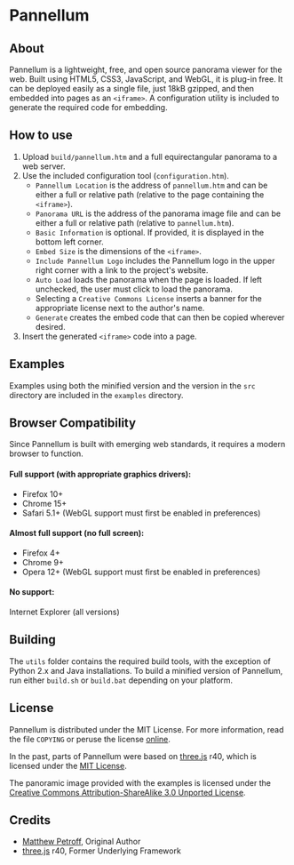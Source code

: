 # Pannellum

## About

Pannellum is a lightweight, free, and open source panorama viewer for the web. Built using HTML5, CSS3, JavaScript, and WebGL, it is plug-in free. It can be deployed easily as a single file, just 18kB gzipped, and then embedded into pages as an `<iframe>`. A configuration utility is included to generate the required code for embedding.

## How to use
1. Upload `build/pannellum.htm` and a full equirectangular panorama to a web server.
2. Use the included configuration tool (`configuration.htm`).
    * `Pannellum Location` is the address of `pannellum.htm` and can be either a full or relative path (relative to the page containing the `<iframe>`).
    * `Panorama URL` is the address of the panorama image file and can be either a full or relative path (relative to `pannellum.htm`).
    * `Basic Information` is optional. If provided, it is displayed in the bottom left corner.
    * `Embed Size` is the dimensions of the `<iframe>`.
    * `Include Pannellum Logo` includes the Pannellum logo in the upper right corner with a link to the project's website.
    * `Auto Load` loads the panorama when the page is loaded. If left unchecked, the user must click to load the panorama.
    * Selecting a `Creative Commons License` inserts a banner for the appropriate license next to the author's name.
    * `Generate` creates the embed code that can then be copied wherever desired.
3. Insert the generated `<iframe>` code into a page.

## Examples

Examples using both the minified version and the version in the `src` directory are included in the `examples` directory.

## Browser Compatibility

Since Pannellum is built with emerging web standards, it requires a modern browser to function.

#### Full support (with appropriate graphics drivers):
* Firefox 10+
* Chrome 15+
* Safari 5.1+ (WebGL support must first be enabled in preferences)

#### Almost full support (no full screen):
* Firefox 4+
* Chrome 9+
* Opera 12+ (WebGL support must first be enabled in preferences)

#### No support:
Internet Explorer (all versions)

## Building
The `utils` folder contains the required build tools, with the exception of Python 2.x and Java installations. To build a minified version of Pannellum, run either `build.sh` or `build.bat` depending on your platform.

## License
Pannellum is distributed under the MIT License. For more information, read the file `COPYING` or peruse the license [online](http://www.opensource.org/licenses/MIT).

In the past, parts of Pannellum were based on [three.js](https://github.com/mrdoob/three.js) r40, which is licensed under the [MIT License](https://github.com/mrdoob/three.js/blob/44a8652c37e576d51a7edd97b0f99f00784c3db7/LICENSE).

The panoramic image provided with the examples is licensed under the [Creative Commons Attribution-ShareAlike 3.0 Unported License](http://creativecommons.org/licenses/by-sa/3.0/).

## Credits

* [Matthew Petroff](http://www.mpetroff.net/), Original Author
* [three.js](https://github.com/mrdoob/three.js) r40, Former Underlying Framework
